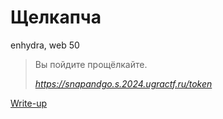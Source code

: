 # Щелкапча

enhydra, web 50

> Вы пойдите прощёлкайте.
>
> *https://snapandgo.s.2024.ugractf.ru/token*

[Write-up](WRITEUP.md)
